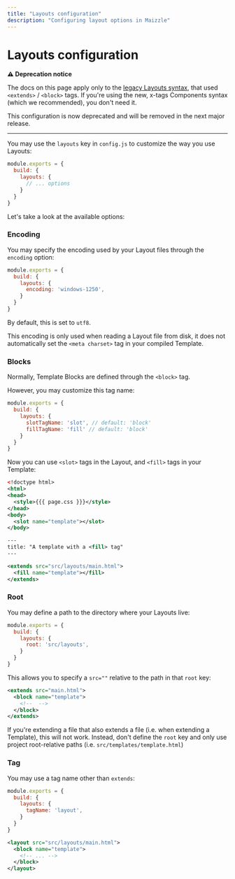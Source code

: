 ```yaml
---
title: "Layouts configuration"
description: "Configuring layout options in Maizzle"
---
```


# Layouts configuration

**⚠️ Deprecation notice**

The docs on this page apply only to the [legacy Layouts syntax](https://v43x.maizzle.com/docs/layouts), that used `<extends>` / `<block>` tags. If you're using the new, x-tags Components syntax (which we recommended), you don't need it.

This configuration is now deprecated and will be removed in the next major release.

---

You may use the `layouts` key in `config.js` to customize the way you use Layouts:

<code-sample title="config.js">

  ```js
  module.exports = {
    build: {
      layouts: {
        // ... options
      }
    }
  }
  ```
</code-sample>

Let's take a look at the available options:

### Encoding

You may specify the encoding used by your Layout files through the `encoding` option:

<code-sample title="config.js">

  ```js
  module.exports = {
    build: {
      layouts: {
        encoding: 'windows-1250',
      }
    }
  }
  ```
</code-sample>

By default, this is set to `utf8`.

<alert>This encoding is only used when reading a Layout file from disk, it does not automatically set the `<meta charset>` tag in your compiled Template.</alert>

### Blocks

Normally, Template Blocks are defined through the `<block>` tag.

However, you may customize this tag name:

<code-sample title="config.js">

  ```js
  module.exports = {
    build: {
      layouts: {
        slotTagName: 'slot', // default: 'block'
        fillTagName: 'fill' // default: 'block'
      }
    }
  }
  ```

</code-sample>

Now you can use `<slot>` tags in the Layout, and `<fill>` tags in your Template:

<code-sample title="src/layouts/main.html">

  ```xml
  <!doctype html>
  <html>
  <head>
    <style>{{{ page.css }}}</style>
  </head>
  <body>
    <slot name="template"></slot>
  </body>
  ```

</code-sample>

<code-sample title="src/templates/example.html">

  ```xml
  ---
  title: "A template with a <fill> tag"
  ---

  <extends src="src/layouts/main.html">
    <fill name="template"></fill>
  </extends>
  ```

</code-sample>

### Root

You may define a path to the directory where your Layouts live:

<code-sample title="config.js">

  ```js
  module.exports = {
    build: {
      layouts: {
        root: 'src/layouts',
      }
    }
  }
  ```

</code-sample>

This allows you to specify a `src=""` relative to the path in that `root` key:

<code-sample title="src/templates/example.html">

  ```xml
  <extends src="main.html">
    <block name="template">
      <!--  -->
    </block>
  </extends>
  ```

</code-sample>

<alert type="danger">If you're extending a file that also extends a file (i.e. when extending a Template), this will not work. Instead, don't define the `root` key and only use project root-relative paths (i.e. `src/templates/template.html`)</alert>

### Tag

You may use a tag name other than `extends`:

<code-sample title="config.js">

  ```js
  module.exports = {
    build: {
      layouts: {
        tagName: 'layout',
      }
    }
  }
  ```

</code-sample>

<code-sample title="src/templates/example.html">

  ```xml
  <layout src="src/layouts/main.html">
    <block name="template">
      <!-- ... -->
    </block>
  </layout>
  ```

</code-sample>
